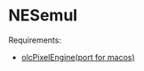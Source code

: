 # NESemul
Requirements:
- [olcPixelEngine](https://github.com/OneLoneCoder/olcPixelGameEngine)[(port for macos)](https://github.com/sadikovi/olcPixelGameEngine-macos)
